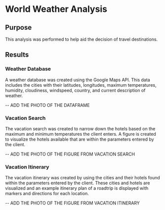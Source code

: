 # World Weather Analysis

## Purpose
This analysis was performed to help aid the decision of travel destinations.

## Results 

### Weather Database
A weather database was created using the Google Maps API. This data includes the cities with their latitudes, longitudes, maximum temperatures, humidity, cloudiness, windspeed, country, and current description of weather.

-- ADD THE PHOTO OF THE DATAFRAME

### Vacation Search
The vacation search was created to narrow down the hotels based on the maximum and minimum temperatures the client enters. A figure is created to visualize the hotels available that are within the parameters entered by the client.

-- ADD THE PHOTO OF THE FIGURE FROM VACATION SEARCH

### Vacation Itinerary
The vacation itinerary was created by using the cities and their hotels found within the parameters entered by the client. These cities and hotels are visualized and an example itinerary plan of a roadtrip is displayed with markers and directions for each location. 

-- ADD THE PHOTO OF THE FIGURE FROM VACATION ITINERARY